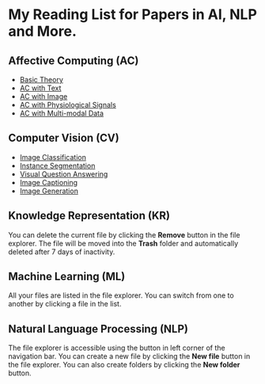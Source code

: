 # My Reading List for Papers in AI, NLP and More.

## Affective Computing (AC)

 - [Basic Theory](./AC/AC_theory.md)
 - [AC with Text](./AC/AC_Text.md)
 - [AC with Image](./AC/AC_Image.md)
 - [AC with Physiological Signals](./AC/AC_Physiological.md)
 - [AC with Multi-modal Data](./AC/AC_Multimodal.md)

## Computer Vision (CV)

 - [Image Classification](./CV/CV_classification.md)
 - [Instance Segmentation](./CV/CV_segmentation.md)
 - [Visual Question Answering](./CV/CV_visual_QA.md)
 - [Image Captioning](./CV/CV_captioning.md)
 - [Image Generation](./CV/CV_generation.md)

## Knowledge Representation (KR)

You can delete the current file by clicking the **Remove** button in the file explorer. The file will be moved into the **Trash** folder and automatically deleted after 7 days of inactivity.

## Machine Learning (ML)

All your files are listed in the file explorer. You can switch from one to another by clicking a file in the list.

## Natural Language Processing (NLP)

The file explorer is accessible using the button in left corner of the navigation bar. You can create a new file by clicking the **New file** button in the file explorer. You can also create folders by clicking the **New folder** button.







<!--stackedit_data:
eyJoaXN0b3J5IjpbLTEyMjE5NTYyODcsNDc4MTYxOTA2LDExMT
I0MjAxNzksNDIwMjcyMDA0XX0=
-->